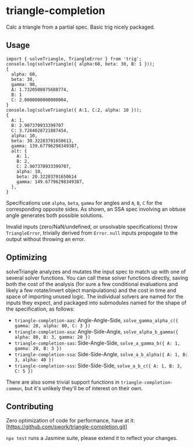 # triangle-completion
Calc a triangle from a partial spec. Basic trig nicely packaged.

## Usage
```
import { solveTriangle, TriangleError } from 'trig';
console.log(solveTriangle({ alpha:60, beta: 30, B: 1 }));
{
  alpha: 60,
  beta: 30,
  gamma: 90,
  A: 1.7320508075688774,
  B: 1
  C: 2.0000000000000004,
}
console.log(solveTriangle({ A:1, C:2, alpha: 10 }));
{
  A: 1,
  B: 2.907370933399707
  C: 3.7264028721887454,
  alpha: 10,
  beta: 30.32203701650613,
  gamma: 139.67796298349387,
  alt: {
    A: 1,
    B: 2,
    C: 2.907370933399707,
    alpha: 10,
    beta: 20.32203701650614
    gamma: 149.67796298349387,
  },
}
```

Specifications use `alpha`, `beta`, `gamma` for angles and `A`, `B`, `C` for the
corresponding opposite sides. As shown, an SSA spec involving an obtuse angle
generates both possible solutions.

Invalid inputs (zero/NaN/undefined, or unsolvable specifications) throw
`TriangleError`, trivially derived from `Error`. `null` inputs propogate to the output without throwing an
error.

## Optimizing

solveTriangle analyzes and mutates the input spec to match up with one of
several solver functions. You can call these solver functions directly, saving
both the cost of the analysis (for sure a few conditional evaluations and likely
a few rotate/invert object manipulations) and the cost in time and space of
importing unused logic. The individual solvers are named for the inputs they
expect, and packaged into submodules named for the shape of the specification,
as follows:

- `triangle-completion-aas`: Angle-Angle-Side, `solve_gamma_alpha_c({ gamma: 20, alpha: 80, C: 3 })`
- `triangle-completion-asa`: Angle-Side-Angle, `solve_alpha_b_gamma({ alpha: 80, B: 3, gamma: 20 })`
- `triangle-completion-sas`: Side-Angle-Side, `solve_a_gamma_b({ A: 1, gamma: 20, B: 3 })`
- `triangle-completion-ssa`: Side-Side-Angle, `solve_a_b_alpha({ A: 1, B: 3, alpha: 40 })`
- `triangle-completion-sss`: Side-Side-Side, `solve_a_b_c({ A: 1, B: 3, C: 5 })`

There are also some trivial support functions in `triangle-completion-common`,
but it's unlikely they'll be of interest on their own.

## Contributing
Zero optimization of code for performance, have at it:
[https://github.com/swork/triangle-completion.git]

`npx test` runs a Jasmine suite, please extend it to reflect your changes.
